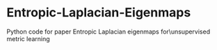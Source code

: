 # Entropic-Laplacian-Eigenmaps
Python code for paper Entropic Laplacian eigenmaps for\\unsupervised metric learning
